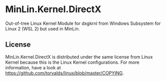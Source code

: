 # MinLin.Kernel.DirectX

Out-of-tree Linux Kernel Module for dxgkrnl from Windows Subsystem for Linux 2
(WSL 2) but used in MinLin.

## License

MinLin.Kernel.DirectX is distributed under the same license from Linux Kernel
because this is the Linux Kernel configurations. For more information, have a
look at https://github.com/torvalds/linux/blob/master/COPYING.
